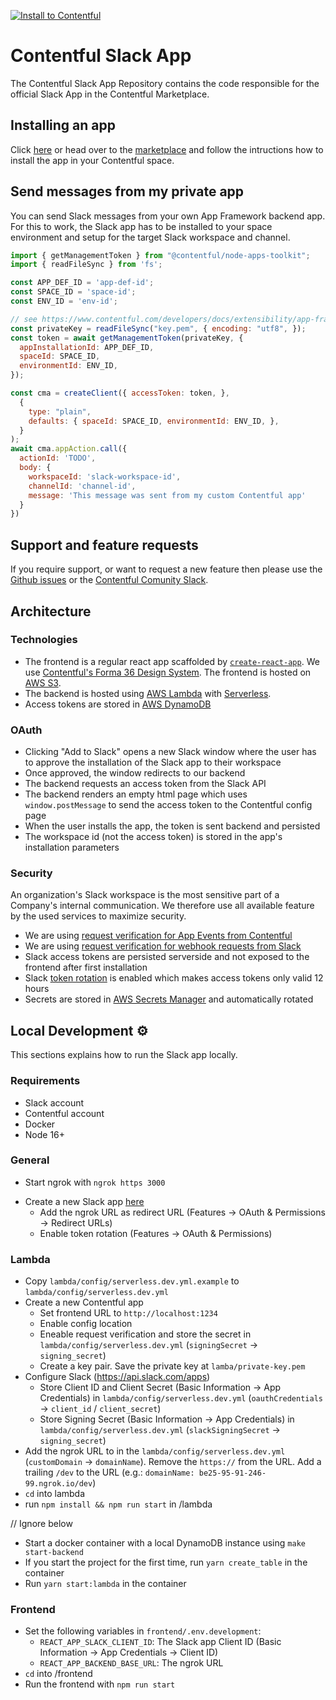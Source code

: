 [![Install to Contentful](https://www.ctfstatic.com/button/install-small.svg)](https://app.contentful.com/deeplink?link=apps&id=7ir40h24qLGSQWJ6JCS3sk)

# Contentful Slack App

The Contentful Slack App Repository contains the code responsible for the official Slack App in the Contentful Marketplace.

## Installing an app

Click [here](https://app.contentful.com/deeplink?link=apps&id=7ir40h24qLGSQWJ6JCS3sk) or head over to the [marketplace](https://www.contentful.com/marketplace/app/slack/) and follow the intructions how to install the app in your Contentful space.

## Send messages from my private app

You can send Slack messages from your own App Framework backend app. For this to work, the Slack app has to be installed to your space environment and setup for the target Slack workspace and channel.

```javascript
import { getManagementToken } from "@contentful/node-apps-toolkit";
import { readFileSync } from 'fs';

const APP_DEF_ID = 'app-def-id';
const SPACE_ID = 'space-id';
const ENV_ID = 'env-id';

// see https://www.contentful.com/developers/docs/extensibility/app-framework/app-keys/
const privateKey = readFileSync("key.pem", { encoding: "utf8", });
const token = await getManagementToken(privateKey, {
  appInstallationId: APP_DEF_ID,
  spaceId: SPACE_ID,
  environmentId: ENV_ID,
});

const cma = createClient({ accessToken: token, },
  {
    type: "plain",
    defaults: { spaceId: SPACE_ID, environmentId: ENV_ID, },
  }
);
await cma.appAction.call({
  actionId: 'TODO',
  body: {
    workspaceId: 'slack-workspace-id',
    channelId: 'channel-id',
    message: 'This message was sent from my custom Contentful app'
  }
})
```

## Support and feature requests

If you require support, or want to request a new feature then please use the [Github issues](https://github.com/contentful/slack-app/issues) or the [Contentful Comunity Slack](https://contentful.com/slack).

## Architecture

### Technologies

- The frontend is a regular react app scaffolded by [`create-react-app`](https://www.npmjs.com/package/create-contentful-app). We use [Contentful's Forma 36 Design System](https://f36.contentful.com/). The frontend is hosted on [AWS S3](https://aws.amazon.com/s3/).
- The backend is hosted using [AWS Lambda](https://aws.amazon.com/lambda/) with [Serverless](http://serverless.com/).
- Access tokens are stored in [AWS DynamoDB](https://aws.amazon.com/dynamodb)

### OAuth

- Clicking "Add to Slack" opens a new Slack window where the user has to approve the installation of the Slack app to their workspace
- Once approved, the window redirects to our backend
- The backend requests an access token from the Slack API
- The backend renders an empty html page which uses `window.postMessage` to send the access token to the Contentful config page
- When the user installs the app, the token is sent backend and persisted
- The workspace id (not the access token) is stored in the app's installation parameters

### Security

An organization's Slack workspace is the most sensitive part of a Company's internal communication. We therefore use all available feature by the used services to maximize security.

- We are using [request verification for App Events from Contentful](https://www.contentful.com/developers/docs/extensibility/app-framework/request-verification/)
- We are using [request verification for webhook requests from Slack](https://api.slack.com/authentication/verifying-requests-from-slack)
- Slack access tokens are persisted serverside and not exposed to the frontend after first installation
- Slack [token rotation](https://api.slack.com/authentication/rotation) is enabled which makes access tokens only valid 12 hours
- Secrets are stored in [AWS Secrets Manager](https://aws.amazon.com/secrets-manager/) and automatically rotated

## Local Development ⚙️

This sections explains how to run the Slack app locally.

### Requirements

- Slack account
- Contentful account
- Docker
- Node 16+

### General

- Start ngrok with `ngrok https 3000`

[//]: # "we might consider having a shared account for this, so that each user isn't using a separate app"

- Create a new Slack app [here](https://api.slack.com/apps)
  - Add the ngrok URL as redirect URL (Features -> OAuth & Permissions -> Redirect URLs)
  - Enable token rotation (Features -> OAuth & Permissions)

### Lambda

- Copy `lambda/config/serverless.dev.yml.example` to `lambda/config/serverless.dev.yml`
- Create a new Contentful app
  - Set frontend URL to `http://localhost:1234`
  - Enable config location
  - Eneable request verification and store the secret in `lambda/config/serverless.dev.yml` (`signingSecret` -> `signing_secret`)
  - Create a key pair. Save the private key at `lamba/private-key.pem`
- Configure Slack (https://api.slack.com/apps)
  - Store Client ID and Client Secret (Basic Information -> App Credentials) in `lambda/config/serverless.dev.yml` (`oauthCredentials` -> `client_id` / `client_secret`)
  - Store Signing Secret (Basic Information -> App Credentials) in `lambda/config/serverless.dev.yml` (`slackSigningSecret` -> `signing_secret`)
- Add the ngrok URL to in the `lambda/config/serverless.dev.yml` (`customDomain` -> `domainName`). Remove the `https://` from the URL. Add a trailing `/dev` to the URL (e.g.: `domainName: be25-95-91-246-99.ngrok.io/dev`)
- `cd` into lambda
- run `npm install && npm run start` in /lambda

// Ignore below
- Start a docker container with a local DynamoDB instance using `make start-backend`
- If you start the project for the first time, run `yarn create_table` in the container
- Run `yarn start:lambda` in the container

### Frontend

- Set the following variables in `frontend/.env.development`:
  - `REACT_APP_SLACK_CLIENT_ID`: The Slack app Client ID (Basic Information -> App Credentials -> Client ID)
  - `REACT_APP_BACKEND_BASE_URL`: The ngrok URL
- `cd` into /frontend
- Run the frontend with `npm run start`
